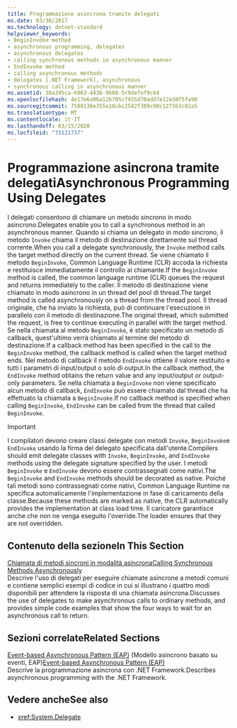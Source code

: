 ```yaml
---
title: Programmazione asincrona tramite delegati
ms.date: 03/30/2017
ms.technology: dotnet-standard
helpviewer_keywords:
- BeginInvoke method
- asynchronous programming, delegates
- asynchronous delegates
- calling synchronous methods in asynchronous manner
- EndInvoke method
- calling asynchronous methods
- delegates [.NET Framework], asynchronous
- synchronous calling in asynchronous manner
ms.assetid: 38a345ca-6963-4436-9608-5c9defef9c64
ms.openlocfilehash: 4e17e6a96a12b705cf455d70add7e12a30f5fa90
ms.sourcegitcommit: 7588136e355e10cbc2582f389c90c127363c02a5
ms.translationtype: MT
ms.contentlocale: it-IT
ms.lasthandoff: 03/15/2020
ms.locfileid: "73121737"
---
```

# <a name="asynchronous-programming-using-delegates"></a><span data-ttu-id="2730a-102">Programmazione asincrona tramite delegati</span><span class="sxs-lookup"><span data-stu-id="2730a-102">Asynchronous Programming Using Delegates</span></span>
<span data-ttu-id="2730a-103">I delegati consentono di chiamare un metodo sincrono in modo asincrono.</span><span class="sxs-lookup"><span data-stu-id="2730a-103">Delegates enable you to call a synchronous method in an asynchronous manner.</span></span> <span data-ttu-id="2730a-104">Quando si chiama un delegato in modo sincrono, il metodo `Invoke` chiama il metodo di destinazione direttamente sul thread corrente.</span><span class="sxs-lookup"><span data-stu-id="2730a-104">When you call a delegate synchronously, the `Invoke` method calls the target method directly on the current thread.</span></span> <span data-ttu-id="2730a-105">Se viene chiamato il metodo `BeginInvoke`, Common Language Runtime (CLR) accoda la richiesta e restituisce immediatamente il controllo al chiamante.</span><span class="sxs-lookup"><span data-stu-id="2730a-105">If the `BeginInvoke` method is called, the common language runtime (CLR) queues the request and returns immediately to the caller.</span></span> <span data-ttu-id="2730a-106">Il metodo di destinazione viene chiamato in modo asincrono in un thread del pool di thread.</span><span class="sxs-lookup"><span data-stu-id="2730a-106">The target method is called asynchronously on a thread from the thread pool.</span></span> <span data-ttu-id="2730a-107">Il thread originale, che ha inviato la richiesta, può di continuare l'esecuzione in parallelo con il metodo di destinazione.</span><span class="sxs-lookup"><span data-stu-id="2730a-107">The original thread, which submitted the request, is free to continue executing in parallel with the target method.</span></span> <span data-ttu-id="2730a-108">Se nella chiamata al metodo `BeginInvoke`, è stato specificato un metodo di callback, quest'ultimo verrà chiamato al termine del metodo di destinazione.</span><span class="sxs-lookup"><span data-stu-id="2730a-108">If a callback method has been specified in the call to the `BeginInvoke` method, the callback method is called when the target method ends.</span></span> <span data-ttu-id="2730a-109">Nel metodo di callback il metodo `EndInvoke` ottiene il valore restituito e tutti i parametri di input/output o solo di output.</span><span class="sxs-lookup"><span data-stu-id="2730a-109">In the callback method, the `EndInvoke` method obtains the return value and any input/output or output-only parameters.</span></span> <span data-ttu-id="2730a-110">Se nella chiamata a `BeginInvoke` non viene specificato alcun metodo di callback, `EndInvoke` può essere chiamato dal thread che ha effettuato la chiamata a `BeginInvoke`.</span><span class="sxs-lookup"><span data-stu-id="2730a-110">If no callback method is specified when calling `BeginInvoke`, `EndInvoke` can be called from the thread that called `BeginInvoke`.</span></span>  
  
> [!IMPORTANT]
> <span data-ttu-id="2730a-111">I compilatori devono creare classi delegate con metodi `Invoke`, `BeginInvoke`e `EndInvoke` usando la firma del delegato specificata dall'utente.</span><span class="sxs-lookup"><span data-stu-id="2730a-111">Compilers should emit delegate classes with `Invoke`, `BeginInvoke`, and `EndInvoke` methods using the delegate signature specified by the user.</span></span> <span data-ttu-id="2730a-112">I metodi `BeginInvoke` e `EndInvoke` devono essere contrassegnati come nativi.</span><span class="sxs-lookup"><span data-stu-id="2730a-112">The `BeginInvoke` and `EndInvoke` methods should be decorated as native.</span></span> <span data-ttu-id="2730a-113">Poiché tali metodi sono contrassegnati come nativi, Common Language Runtime ne specifica automaticamente l'implementazione in fase di caricamento della classe.</span><span class="sxs-lookup"><span data-stu-id="2730a-113">Because these methods are marked as native, the CLR automatically provides the implementation at class load time.</span></span> <span data-ttu-id="2730a-114">Il caricatore garantisce anche che non ne venga eseguito l'override.</span><span class="sxs-lookup"><span data-stu-id="2730a-114">The loader ensures that they are not overridden.</span></span>  
  
## <a name="in-this-section"></a><span data-ttu-id="2730a-115">Contenuto della sezione</span><span class="sxs-lookup"><span data-stu-id="2730a-115">In This Section</span></span>  
 [<span data-ttu-id="2730a-116">Chiamata di metodi sincroni in modalità asincrona</span><span class="sxs-lookup"><span data-stu-id="2730a-116">Calling Synchronous Methods Asynchronously</span></span>](../../../docs/standard/asynchronous-programming-patterns/calling-synchronous-methods-asynchronously.md)  
 <span data-ttu-id="2730a-117">Descrive l'uso di delegati per eseguire chiamate asincrone a metodi comuni e contiene semplici esempi di codice in cui si illustrano i quattro modi disponibili per attendere la risposta di una chiamata asincrona.</span><span class="sxs-lookup"><span data-stu-id="2730a-117">Discusses the use of delegates to make asynchronous calls to ordinary methods, and provides simple code examples that show the four ways to wait for an asynchronous call to return.</span></span>  
  
## <a name="related-sections"></a><span data-ttu-id="2730a-118">Sezioni correlate</span><span class="sxs-lookup"><span data-stu-id="2730a-118">Related Sections</span></span>  
 <span data-ttu-id="2730a-119">[Event-based Asynchronous Pattern (EAP)](../../../docs/standard/asynchronous-programming-patterns/event-based-asynchronous-pattern-eap.md) (Modello asincrono basato su eventi, EAP)</span><span class="sxs-lookup"><span data-stu-id="2730a-119">[Event-based Asynchronous Pattern (EAP)](../../../docs/standard/asynchronous-programming-patterns/event-based-asynchronous-pattern-eap.md)</span></span>  
 <span data-ttu-id="2730a-120">Descrive la programmazione asincrona con .NET Framework.</span><span class="sxs-lookup"><span data-stu-id="2730a-120">Describes asynchronous programming with the .NET Framework.</span></span>  
  
## <a name="see-also"></a><span data-ttu-id="2730a-121">Vedere anche</span><span class="sxs-lookup"><span data-stu-id="2730a-121">See also</span></span>

- <xref:System.Delegate>
